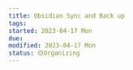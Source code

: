 ```yaml
---
title: Obsidian Sync and Back up
tags:
started: 2023-04-17 Mon
due:
modified: 2023-04-17 Mon
status: 🟡Organizing
---
```

